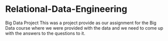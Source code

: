 # Relational-Data-Engineering
Big Data Project
This was a project provide as our assignment for the Big Data course where we were provided with the data and we need to come up with the answers to the questions to it.
